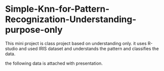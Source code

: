 # Simple-Knn-for-Pattern-Recognization-Understanding-purpose-only


This mini project is class project based on understanding only. it uses R-studio and used IRIS dataset and understands the pattern and classifies the data.

the following data is attached with presentation.
